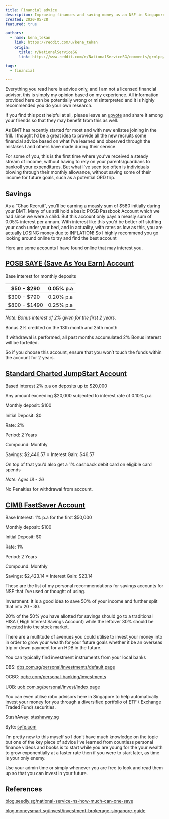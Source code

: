 ```yaml
---
title: Financial advice
description: Improving finances and saving money as an NSF in Singapore
created: 2020-05-28
featured: true

authors:
  - name: kena_tekan
    link: https://reddit.com/u/kena_tekan
    origin:
      title: r/NationalServiceSG
      link: https://www.reddit.com/r/NationalServiceSG/comments/grmlpq/financial_advice_for_nsf/

tags:
  - financial

---
```


<alert type='warning'>

Everything you read here is advice only, and I am not a licensed financial advisor, this is simply my opinion based on my experience. All information provided here can be potentially wrong or misinterpreted and it is highly recommended you do your own research.

</alert>


If you find this post helpful at all, please leave an [upvote](https://www.reddit.com/r/NationalServiceSG/comments/grmlpq/financial_advice_for_nsf/) and share it among your friends so that they may benefit from this as well.


As BMT has recently started for most and with new enlistee joining in the frill. I thought I’d be a great idea to provide all the new recruits some financial advice based on what I’ve learned and observed through the mistakes I and others have made during their service.

For some of you, this is the first time where you’ve received a steady stream of income, without having to rely on your parents/guardians to bankroll your expenditures. But what I’ve seen too often is individuals blowing through their monthly allowance, without saving some of their income for future goals, such as a potential ORD trip.

## Savings

As a “Chao Recruit”, you’ll be earning a measly sum of $580 initially during your BMT. Many of us still hold a basic POSB Passbook Account which we had since we were a child. But this account only pays a measly sum of 0.05% interest per annum. With interest like this you’d be better off stuffing your cash under your bed, and in actuality, with rates as low as this, you are actually LOSING money due to INFLATION! So I highly recommend you go looking around online to try and find the best account

Here are some accounts I have found online that may interest you.

## [POSB SAYE (Save As You Earn) Account](https://www.posb.com.sg/personal/deposits/savings-accounts/saye?ds_rl=1247858)

Base interest for monthly deposits

| $50 - $290 | 0.05% p.a| 
| -- | -- |
| $300 - $790 | 0.20% p.a| 
| $800 - $1490 | 0.25% p.a| 


<image-comp path="financial-advice/saving.png"></image-comp>

*Note: Bonus interest of 2% given for the first 2 years.*

Bonus 2% credited on the 13th month and 25th month

If withdrawal is performed, all past months accumulated 2% Bonus interest will be forfeited.

So if you choose this account, ensure that you won’t touch the funds within the account for 2 years.


## [Standard Charted JumpStart Account](https://www.sc.com/sg/save/savings-accounts/jumpstart/)

Based interest 2% p.a on deposits up to $20,000

Any amount exceeding $20,000 subjected to interest rate of 0.10% p.a

Monthly deposit: $100

Initial Deposit: $0

Rate: 2%

Period: 2 Years

Compound: Monthly

Savings: $2,446.57 = Interest Gain: $46.57

On top of that you’d also get a 1% cashback debit card on eligible card spends

*Note: Ages 18 - 26*

No Penalties for withdrawal from account.



## [CIMB FastSaver Account](https://www.cimb.com.sg/en/personal/banking-with-us/accounts/savings-accounts/cimb-fastsaver-account.html)


Base Interest: 1% p.a for the first $50,000

Monthly deposit: $100

Initial Deposit: $0

Rate: 1%

Period: 2 Years

Compound: Monthly

Savings: $2,423.14 = Interest Gain: $23.14


These are the list of my personal recommendations for savings accounts for NSF that I’ve used or thought of using.

Investment:
It is a good idea to save 50% of your income and further split that into 20 - 30.

20% of the 50% you have allotted for savings should go to a traditional HISA ( High Interest Savings Account) while the leftover 30% should be invested into the stock market.

There are a multitude of avenues you could utilise to invest your money into in order to grow your wealth for your future goals whether it be an overseas trip or down payment for an HDB in the future.

You can typically find investment instruments from your local banks

DBS: [dbs.com.sg/personal/investments/default.page](https://www.dbs.com.sg/personal/investments/default.page)

OCBC: [ocbc.com/personal-banking/investments](https://www.ocbc.com/personal-banking/investments)

UOB: [uob.com.sg/personal/invest/index.page](https://www.uob.com.sg/personal/invest/index.page)

You can even utilise robo advisors here in Singapore to help automatically invest your money for you through a diversified portfolio of ETF ( Exchange Traded Fund) securities.

StashAway: [stashaway.sg](https://www.stashaway.sg/)

Syfe: [syfe.com](https://www.syfe.com/)

I’m pretty new to this myself so I don’t have much knowledge on the topic but one of the key piece of advice I’ve learned from countless personal finance videos and books is to start while you are young for the your wealth to grow exponentially at a faster rate then if you were to start later, as time is your only enemy.

Use your admin time or simply whenever you are free to look and read them up so that you can invest in your future.

## References
[blog.seedly.sg/national-service-ns-how-much-can-one-save](https://blog.seedly.sg/national-service-ns-how-much-can-one-save/)

[blog.moneysmart.sg/invest/investment-brokerage-singapore-guide](https://blog.moneysmart.sg/invest/investment-brokerage-singapore-guide/)



